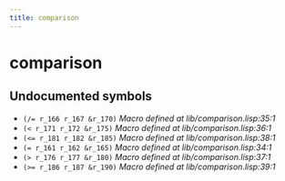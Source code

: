 ```yaml
---
title: comparison
---
```

# comparison
## Undocumented symbols
 - `(/= r_166 r_167 &r_170)` *Macro defined at lib/comparison.lisp:35:1*
 - `(< r_171 r_172 &r_175)` *Macro defined at lib/comparison.lisp:36:1*
 - `(<= r_181 r_182 &r_185)` *Macro defined at lib/comparison.lisp:38:1*
 - `(= r_161 r_162 &r_165)` *Macro defined at lib/comparison.lisp:34:1*
 - `(> r_176 r_177 &r_180)` *Macro defined at lib/comparison.lisp:37:1*
 - `(>= r_186 r_187 &r_190)` *Macro defined at lib/comparison.lisp:39:1*
